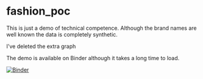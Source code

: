 # fashion_poc

This is just a demo of technical competence.
Although the brand names are well known the data is completely synthetic.

I've deleted the extra graph 

The demo is available on Binder although it takes a long time to load. 

[![Binder](https://mybinder.org/badge_logo.svg)](https://mybinder.org/v2/gh/spratzt/fashion_poc/HEAD)
